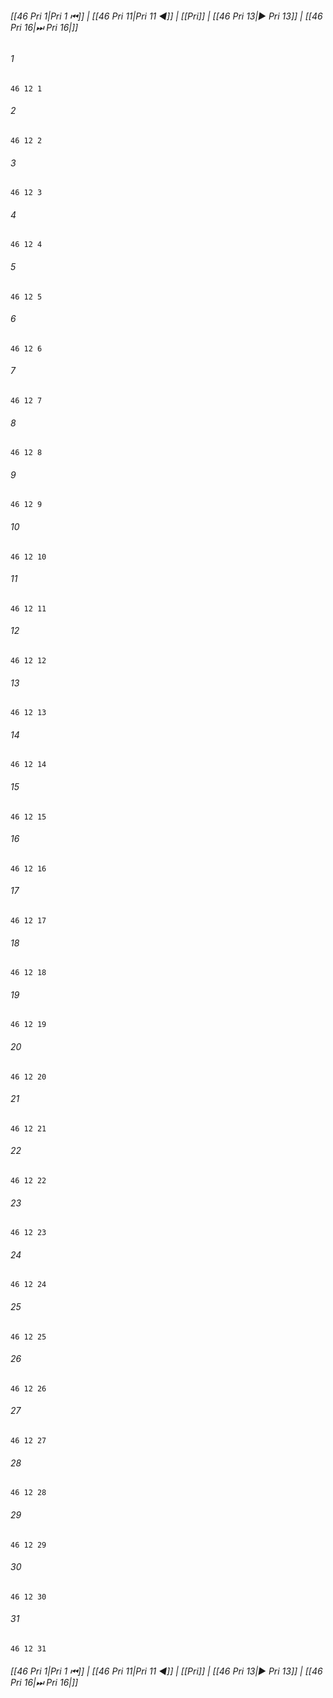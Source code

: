 
###### [[46 Pri 1|Pri 1 ⏮]] | [[46 Pri 11|Pri 11 ◀]] | [[Pri]] | [[46 Pri 13|▶ Pri 13]] | [[46 Pri 16|⏭ Pri 16|]]

###### 1
``` verse
46 12 1 
```
###### 2
``` verse
46 12 2 
```
###### 3
``` verse
46 12 3 
```
###### 4
``` verse
46 12 4 
```
###### 5
``` verse
46 12 5 
```
###### 6
``` verse
46 12 6 
```
###### 7
``` verse
46 12 7 
```
###### 8
``` verse
46 12 8 
```
###### 9
``` verse
46 12 9 
```
###### 10
``` verse
46 12 10 
```
###### 11
``` verse
46 12 11 
```
###### 12
``` verse
46 12 12 
```
###### 13
``` verse
46 12 13 
```
###### 14
``` verse
46 12 14 
```
###### 15
``` verse
46 12 15 
```
###### 16
``` verse
46 12 16 
```
###### 17
``` verse
46 12 17 
```
###### 18
``` verse
46 12 18 
```
###### 19
``` verse
46 12 19 
```
###### 20
``` verse
46 12 20 
```
###### 21
``` verse
46 12 21 
```
###### 22
``` verse
46 12 22 
```
###### 23
``` verse
46 12 23 
```
###### 24
``` verse
46 12 24 
```
###### 25
``` verse
46 12 25 
```
###### 26
``` verse
46 12 26 
```
###### 27
``` verse
46 12 27 
```
###### 28
``` verse
46 12 28 
```
###### 29
``` verse
46 12 29 
```
###### 30
``` verse
46 12 30 
```
###### 31
``` verse
46 12 31 
```

###### [[46 Pri 1|Pri 1 ⏮]] | [[46 Pri 11|Pri 11 ◀]] | [[Pri]] | [[46 Pri 13|▶ Pri 13]] | [[46 Pri 16|⏭ Pri 16|]]

